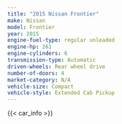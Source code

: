 ```yaml
---
title: "2015 Nissan Frontier"
make: Nissan
model: Frontier
year: 2015
engine-fuel-type: regular unleaded
engine-hp: 261
engine-cylinders: 6
transmission-type: Automatic
driven-wheels: Rear wheel drive
number-of-doors: 4
market-category: N/A
vehicle-size: Compact
vehicle-style: Extended Cab Pickup
---
```


{{< car_info >}}

